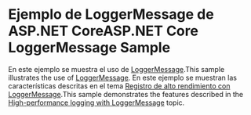 # <a name="aspnet-core-loggermessage-sample"></a><span data-ttu-id="064d8-101">Ejemplo de LoggerMessage de ASP.NET Core</span><span class="sxs-lookup"><span data-stu-id="064d8-101">ASP.NET Core LoggerMessage Sample</span></span>

<span data-ttu-id="064d8-102">En este ejemplo se muestra el uso de [LoggerMessage](https://docs.microsoft.com/dotnet/api/microsoft.extensions.logging.loggermessage).</span><span class="sxs-lookup"><span data-stu-id="064d8-102">This sample illustrates the use of [LoggerMessage](https://docs.microsoft.com/dotnet/api/microsoft.extensions.logging.loggermessage).</span></span> <span data-ttu-id="064d8-103">En este ejemplo se muestran las características descritas en el tema [Registro de alto rendimiento con LoggerMessage](https://docs.microsoft.com/aspnet/core/fundamentals/logging/loggermessage).</span><span class="sxs-lookup"><span data-stu-id="064d8-103">This sample demonstrates the features described in the [High-performance logging with LoggerMessage](https://docs.microsoft.com/aspnet/core/fundamentals/logging/loggermessage) topic.</span></span>
